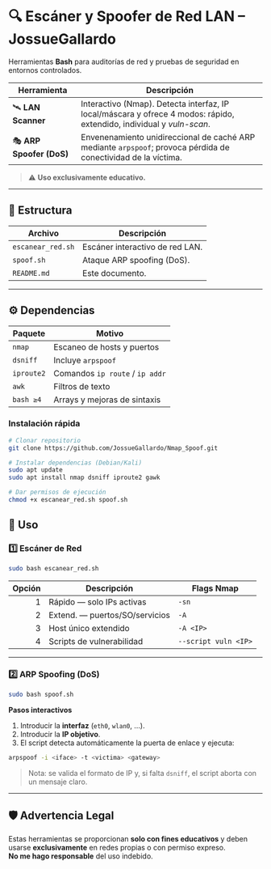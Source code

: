 # 🔍 Escáner y Spoofer de Red LAN – JossueGallardo

Herramientas **Bash** para auditorías de red y pruebas de seguridad en entornos controlados.

| Herramienta | Descripción |
|-------------|-------------|
| 🛰️ **LAN Scanner** | Interactivo (Nmap). Detecta interfaz, IP local/máscara y ofrece 4 modos: rápido, extendido, individual y *vuln-scan*. |
| 🎭 **ARP Spoofer (DoS)** | Envenenamiento unidireccional de caché ARP mediante `arpspoof`; provoca pérdida de conectividad de la víctima. |

> ⚠️ **Uso exclusivamente educativo.**

---

## 📁 Estructura

| Archivo            | Descripción                              |
|--------------------|------------------------------------------|
| `escanear_red.sh`  | Escáner interactivo de red LAN.          |
| `spoof.sh`         | Ataque ARP spoofing (DoS).               |
| `README.md`        | Este documento.                          |

---

## ⚙️ Dependencias

| Paquete   | Motivo                                 |
|-----------|----------------------------------------|
| `nmap`    | Escaneo de hosts y puertos             |
| `dsniff`  | Incluye `arpspoof`                     |
| `iproute2`| Comandos `ip route` / `ip addr`        |
| `awk`     | Filtros de texto                       |
| `bash ≥4` | Arrays y mejoras de sintaxis           |

### Instalación rápida

```bash
# Clonar repositorio
git clone https://github.com/JossueGallardo/Nmap_Spoof.git
```

```bash
# Instalar dependencias (Debian/Kali)
sudo apt update
sudo apt install nmap dsniff iproute2 gawk
```

```bash
# Dar permisos de ejecución
chmod +x escanear_red.sh spoof.sh
```

## 🧪 Uso

### 1️⃣ Escáner de Red

```bash
sudo bash escanear_red.sh
```

| Opción | Descripción                           | Flags Nmap           |
|-------:|---------------------------------------|----------------------|
| 1      | Rápido — solo IPs activas             | `-sn`                |
| 2      | Extend. — puertos/SO/servicios        | `-A`                 |
| 3      | Host único extendido                  | `-A <IP>`            |
| 4      | Scripts de vulnerabilidad             | `--script vuln <IP>` |

---

### 2️⃣ ARP Spoofing (DoS)

```bash
sudo bash spoof.sh
```

**Pasos interactivos**

1. Introducir la **interfaz** (`eth0`, `wlan0`, …).  
2. Introducir la **IP objetivo**.  
3. El script detecta automáticamente la puerta de enlace y ejecuta:

```bash
arpspoof -i <iface> -t <victima> <gateway>
```

> Nota: se valida el formato de IP y, si falta `dsniff`, el script aborta con un mensaje claro.

---

## 🛡️ Advertencia Legal

Estas herramientas se proporcionan **solo con fines educativos** y deben usarse **exclusivamente** en redes propias o con permiso expreso.  
**No me hago responsable** del uso indebido.

